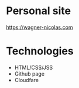 # Personal site

https://wagner-nicolas.com

# Technologies

- HTML/CSS/JSS
- Github page
- Cloudfare
